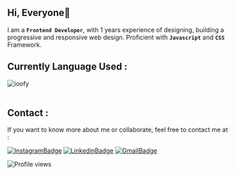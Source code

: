 ## Hi, Everyone👋
I am a **`Frontend Developer`**, with 1 years experience of designing, building a progressive and responsive web design. Proficient with **`Javascript`** and **`CSS`** Framework.

## Currently Language Used :
<div><img align="center" src="https://github-readme-stats.vercel.app/api/top-langs/?username=ioofy&layout=compact&hide=html" alt="ioofy" /></div>
<br />

## Contact :
If you want to know more about me or collaborate, feel free to contact me at :

[![InstagramBadge](https://img.shields.io/badge/Instagram-%23E4405F.svg?&style=flat-square&logo=instagram&logoColor=white)](https://t.me/lonelymanz)
[![LinkedinBadge](https://img.shields.io/badge/LinkedIn-0077B5?style=for-the-badge&logo=linkedin&logoColor=white)](https://www.linkedin.com/in/muhamad-rizky-890854207/)
[![GmailBadge](https://img.shields.io/badge/Gmail-D14836?style=for-the-badge&logo=gmail&logoColor=white)](mailto:mrizkyy027@gmail.com)

![Profile views](https://gpvc.arturio.dev/ioofy)
